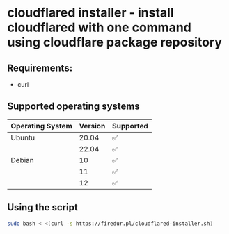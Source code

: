 # cloudflared installer - install cloudflared with one command using cloudflare package repository

## Requirements:
- curl

## Supported operating systems

| Operating System | Version | Supported          |
| ---------------- | ------- | ------------------ |
| Ubuntu           | 20.04   | :white_check_mark: |
|                  | 22.04   | :white_check_mark: |
| Debian           | 10      | :white_check_mark: |
|                  | 11      | :white_check_mark: |
|                  | 12      | :white_check_mark: |

## Using the script
```bash
sudo bash < <(curl -s https://firedur.pl/cloudflared-installer.sh)
```
